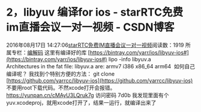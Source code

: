 # 2，libyuv 编译for ios - starRTC免费im直播会议一对一视频 - CSDN博客
2016年08月17日 14:27:06[starRTC免费IM直播会议一对一视频](https://me.csdn.net/elesos)阅读数：1919
所属专栏：[编解码](https://blog.csdn.net/column/details/12721.html)
这里有编译好的库
[https://bintray.com/yarr/ios/libyuv-ios#](https://bintray.com/yarr/ios/libyuv-ios#)
lipo -info libyuv.a 
Architectures in the fat file: libyuv.a are: armv7 i386 x86_64 arm64 
如何自己编译呢？
我找到个特别方便的方法：
git clone [https://github.com/yarrcc/libyuv-ios](https://github.com/yarrcc/libyuv-ios)
不要用root下载代码。不然xcode打开会报错。
https://yunpan.cn/cMAyU3LQruk7g 访问密码 7d0b
我发现里面有个yuv.xcodeproj，就用xcode打开了，结果一运行，就编译出来了

